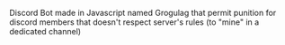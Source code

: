 Discord Bot made in Javascript named Grogulag that permit punition for discord members that doesn't respect server's rules (to "mine" in a dedicated channel)
